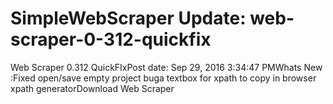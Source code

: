 # SimpleWebScraper Update: web-scraper-0-312-quickfix

Web Scraper 0.312 QuickFIxPost date: Sep 29, 2016 3:34:47 PMWhats New :Fixed open/save empty project buga textbox for xpath to copy in browser xpath generatorDownload Web Scraper